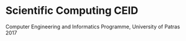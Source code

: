 # Scientific Computing CEID
Computer Engineering and Informatics Programme, University of Patras 2017

